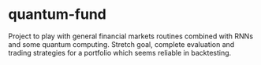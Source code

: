 # quantum-fund
Project to play with general financial markets routines combined with RNNs and some quantum computing. Stretch goal, complete evaluation and trading strategies for a portfolio which seems reliable in backtesting.
